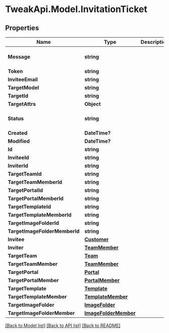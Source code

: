 # TweakApi.Model.InvitationTicket
## Properties

Name | Type | Description | Notes
------------ | ------------- | ------------- | -------------
**Message** | **string** |  | [optional] [default to ""]
**Token** | **string** |  | [optional] 
**InviteeEmail** | **string** |  | [optional] 
**TargetModel** | **string** |  | 
**TargetId** | **string** |  | 
**TargetAttrs** | **Object** |  | [optional] 
**Status** | **string** |  | [optional] [default to "pending"]
**Created** | **DateTime?** |  | [optional] 
**Modified** | **DateTime?** |  | [optional] 
**Id** | **string** |  | [optional] 
**InviteeId** | **string** |  | [optional] 
**InviterId** | **string** |  | [optional] 
**TargetTeamId** | **string** |  | [optional] 
**TargetTeamMemberId** | **string** |  | [optional] 
**TargetPortalId** | **string** |  | [optional] 
**TargetPortalMemberId** | **string** |  | [optional] 
**TargetTemplateId** | **string** |  | [optional] 
**TargetTemplateMemberId** | **string** |  | [optional] 
**TargetImageFolderId** | **string** |  | [optional] 
**TargetImageFolderMemberId** | **string** |  | [optional] 
**Invitee** | [**Customer**](Customer.md) |  | [optional] 
**Inviter** | [**TeamMember**](TeamMember.md) |  | [optional] 
**TargetTeam** | [**Team**](Team.md) |  | [optional] 
**TargetTeamMember** | [**TeamMember**](TeamMember.md) |  | [optional] 
**TargetPortal** | [**Portal**](Portal.md) |  | [optional] 
**TargetPortalMember** | [**PortalMember**](PortalMember.md) |  | [optional] 
**TargetTemplate** | [**Template**](Template.md) |  | [optional] 
**TargetTemplateMember** | [**TemplateMember**](TemplateMember.md) |  | [optional] 
**TargetImageFolder** | [**ImageFolder**](ImageFolder.md) |  | [optional] 
**TargetImageFolderMember** | [**ImageFolderMember**](ImageFolderMember.md) |  | [optional] 

[[Back to Model list]](../README.md#documentation-for-models) [[Back to API list]](../README.md#documentation-for-api-endpoints) [[Back to README]](../README.md)

